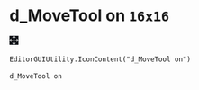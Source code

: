# d_MoveTool on `16x16`
<img src="/img/d_MoveTool%20on.png" width=16 height=16>

``` CSharp
EditorGUIUtility.IconContent("d_MoveTool on")
```
```
d_MoveTool on
```
